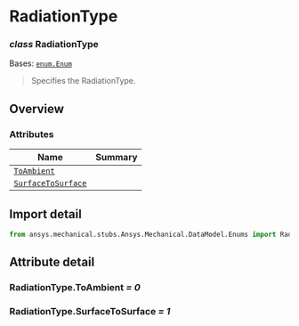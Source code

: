 <a id="radiationtype"></a>

# RadiationType

<a id="RadiationType"></a>

### *class* RadiationType

Bases: [`enum.Enum`](https://docs.python.org/3/library/enum.html#enum.Enum)

> Specifies the RadiationType.

> <!-- !! processed by numpydoc !! -->

<a id="overview"></a>

## Overview

### Attributes

| Name | Summary |
|-------------------------------------------------------|----|
| [`ToAmbient`](#RadiationType.ToAmbient)               |    |
| [`SurfaceToSurface`](#RadiationType.SurfaceToSurface) |    |

<a id="import-detail"></a>

## Import detail

```python
from ansys.mechanical.stubs.Ansys.Mechanical.DataModel.Enums import RadiationType
```

<a id="attribute-detail"></a>

## Attribute detail

<a id="RadiationType.ToAmbient"></a>

### RadiationType.ToAmbient *= 0*

<a id="RadiationType.SurfaceToSurface"></a>

### RadiationType.SurfaceToSurface *= 1*
